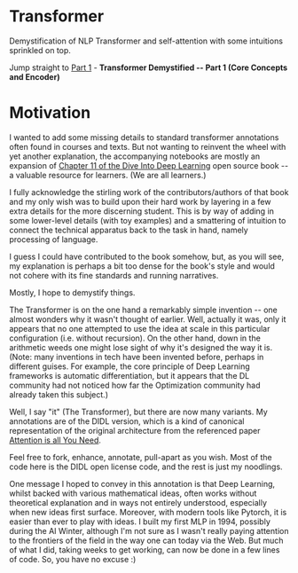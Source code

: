 # Transformer

Demystification of NLP Transformer and self-attention with some intuitions sprinkled on top.

Jump straight to [Part 1](Transformers%20Demystified.ipynb) - __Transformer Demystified -- Part 1 (Core Concepts and Encoder)__

# Motivation

I wanted to add some missing details to standard transformer annotations often found in courses and texts. But not wanting to reinvent the wheel with yet another explanation, the accompanying notebooks are mostly an expansion of [Chapter 11 of the Dive Into Deep Learning](https://d2l.ai/chapter_attention-mechanisms-and-transformers/index.html) open source book -- a valuable resource for learners. (We are all learners.)

I fully acknowledge the stirling work of the contributors/authors of that book and my only wish was to build upon their hard work by layering in a few extra details for the more discerning student. This is by way of adding in some lower-level details (with toy examples) and a smattering of intuition to connect the technical apparatus back to the task in hand, namely processing of language.

I guess I could have contributed to the book somehow, but, as you will see, my explanation is perhaps a bit too dense for the book's style and would not cohere with its fine standards and running narratives.

Mostly, I hope to demystify things.

The Transformer is on the one hand a remarkably simple invention -- one almost wonders why it wasn't thought of earlier. Well, actually it was, only it appears that no one attempted to use the idea at scale in this particular configuration (i.e. without recursion). On the other hand, down in the arithmetic weeds one might lose sight of why it's designed the way it is. (Note: many inventions in tech have been invented before, perhaps in different guises. For example, the core principle of Deep Learning frameworks is automatic differentiation, but it appears that the DL community had not noticed how far the Optimization community had already taken this subject.)

Well, I say "it" (The Transformer), but there are now many variants. My annotations are of the DIDL version, which is a kind of canonical representation of the original architecture from the referenced paper [Attention is all You Need](https://d2l.ai/chapter_references/zreferences.html#id297).

Feel free to fork, enhance, annotate, pull-apart as you wish.
Most of the code here is the DIDL open license code, and the rest is just my noodlings.

One message I hoped to convey in this annotation is that Deep Learning, whilst backed with various mathematical ideas, often works without theoretical explanation and in ways not entirely understood, especially when new ideas first surface. Moreover, with modern tools like Pytorch, it is easier than ever to play with ideas. I built my first MLP in 1994, possibly during the AI Winter, although I'm not sure as I wasn't really paying attention to the frontiers of the field in the way one can today via the Web. But much of what I did, taking weeks to get working, can now be done in a few lines of code. So, you have no excuse :)
